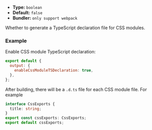 - **Type:** `boolean`
- **Default:** `false`
- **Bundler:** `only support webpack`

Whether to generate a TypeScript declaration file for CSS modules.

### Example

Enable CSS module TypeScript declaration:

```js
export default {
  output: {
    enableCssModuleTSDeclaration: true,
  },
};
```

After building, there will be a `.d.ts` file for each CSS module file. For example

```ts
interface CssExports {
  title: string;
}
export const cssExports: CssExports;
export default cssExports;
```

